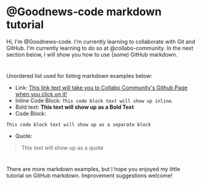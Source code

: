 # @Goodnews-code markdown tutorial

Hi, I'm @Goodnews-code. I'm currently learning to collaborate with Git and GitHub. I'm currently learning to do so at @collabo-community. In the next section below, I will show you how to use (some) GitHub markdown.

#

Unordered list used for listing markdown examples below:
- Link: [This link text will take you to Collabo Community's Github Page when you click on it!](https://github.com/collabo-community)
- Inline Code Block: `This code block text will show up inline`.
- Bold text: **This text will show up as a Bold Text**
- Code Block:
````
This code block text will show up as a separate block
````
- Quote:
> This text will show up as a quote

#

There are more markdown examples, but I hope you enjoyed my little tutorial on GitHub markdown. Improvement suggestions welcome!

